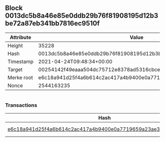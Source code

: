 ## Block 0013dc5b8a46e85e0ddb29b76f81908195d12b3be72a87eb341bb7816ec9510f

Attribute | Value
--- | ---
Height | 35228
Hash | 0013dc5b8a46e85e0ddb29b76f81908195d12b3be72a87eb341bb7816ec9510f
Timestamp | 2021-04-24T09:48:34+00:00
Target | 00254142f49eaaa504dc75712e8378ad5316cbcead634704b3734b6271167cc4
Merke root | e6c18a941d25f4a6b614c2ac417a4b9400e0a7719659a23ae387a76f6a371ea3
Nonce | 2544163235

```

```

### Transactions

Hash | Amount
--- | ---
[e6c18a941d25f4a6b614c2ac417a4b9400e0a7719659a23ae387a76f6a371ea3](e6c18a941d25f4a6b614c2ac417a4b9400e0a7719659a23ae387a76f6a371ea3.md) | 10.00000000 SKEPTI 
